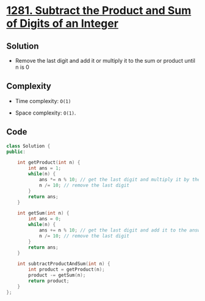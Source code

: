 # [1281. Subtract the Product and Sum of Digits of an Integer](https://leetcode.com/problems/subtract-the-product-and-sum-of-digits-of-an-integer/?envType=study-plan&id=programming-skills-i)

## Solution
- Remove the last digit and add it or multiply it to the sum or product until n is 0

## Complexity
- Time complexity: `O(1)`

- Space complexity: `O(1)`.


## Code
``` cpp
class Solution {
public:

    int getProduct(int n) {
        int ans = 1;
        while(n) {
            ans *= n % 10; // get the last digit and multiply it by the answer
            n /= 10; // remove the last digit
        }
        return ans;
    }

    int getSum(int n) {
        int ans = 0;
        while(n) {
            ans += n % 10; // get the last digit and add it to the answer
            n /= 10; // remove the last digit
        }
        return ans;
    }

    int subtractProductAndSum(int n) {
        int product = getProduct(n);
        product -= getSum(n);
        return product;
    }
};
```

